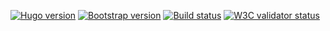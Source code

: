 [![Hugo version](https://img.shields.io/badge/Hugo-0.49-lightgrey.svg)](https://gohugo.io/) 
[![Bootstrap version](https://img.shields.io/badge/Bootstrap-4.2-lightgrey.svg)](http://getbootstrap.com/) 
[![Build status](https://travis-ci.org/inwardmovement/inwardmovement.github.io.svg)](https://travis-ci.org/inwardmovement/inwardmovement.github.io) 
[![W3C validator status](https://img.shields.io/badge/W3C-check-blue.svg)](https://validator.w3.org/check?uri=https://inwardmovement.github.io/) 

